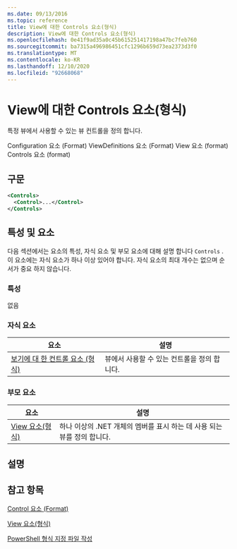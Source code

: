 ```yaml
---
ms.date: 09/13/2016
ms.topic: reference
title: View에 대한 Controls 요소(형식)
description: View에 대한 Controls 요소(형식)
ms.openlocfilehash: 0e41f9ad35a0c45b615251417198a47bc7feb760
ms.sourcegitcommit: ba7315a496986451cfc1296b659d73ea2373d3f0
ms.translationtype: MT
ms.contentlocale: ko-KR
ms.lasthandoff: 12/10/2020
ms.locfileid: "92668068"
---
```

# <a name="controls-element-for-view-format"></a>View에 대한 Controls 요소(형식)

특정 뷰에서 사용할 수 있는 뷰 컨트롤을 정의 합니다.

Configuration 요소 (Format) ViewDefinitions 요소 (Format) View 요소 (format) Controls 요소 (format)

## <a name="syntax"></a>구문

```xml
<Controls>
  <Control>...</Control>
</Controls>
```

## <a name="attributes-and-elements"></a>특성 및 요소

다음 섹션에서는 요소의 특성, 자식 요소 및 부모 요소에 대해 설명 합니다 `Controls` . 이 요소에는 자식 요소가 하나 이상 있어야 합니다. 자식 요소의 최대 개수는 없으며 순서가 중요 하지 않습니다.

### <a name="attributes"></a>특성

없음

### <a name="child-elements"></a>자식 요소

|요소|설명|
|-------------|-----------------|
|[보기에 대 한 컨트롤 요소 (형식)](./control-element-for-controls-for-view-format.md)|뷰에서 사용할 수 있는 컨트롤을 정의 합니다.|

### <a name="parent-elements"></a>부모 요소

|요소|설명|
|-------------|-----------------|
|[View 요소(형식)](./view-element-format.md)|하나 이상의 .NET 개체의 멤버를 표시 하는 데 사용 되는 뷰를 정의 합니다.|

## <a name="remarks"></a>설명

## <a name="see-also"></a>참고 항목

[Control 요소 (Format)](./control-element-for-controls-for-view-format.md)

[View 요소(형식)](./view-element-format.md)

[PowerShell 형식 지정 파일 작성](./writing-a-powershell-formatting-file.md)
